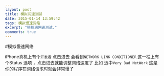 ```yaml
---
layout: post
title: 模拟网速测试
date: 2015-01-14 13:59:42
tags: 模拟慢速网络
excerpt: "模拟满网速测试."
comments: true
---
```


#模拟慢速网络

iPhone真机上有个`开发者` 点击进去 会看到`NETWORK LINK CONDITIONER` 这一栏上有个Status 选项 ，点击进去就能调整网络速度了 比如 选中`Very Bad NetWork` 这是你的程序在网络请求时就会非常慢了 